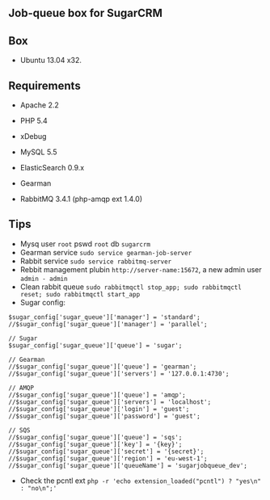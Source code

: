 ## Job-queue box for SugarCRM

## Box
* Ubuntu 13.04 x32.

## Requirements
* Apache 2.2
* PHP 5.4
* xDebug
* MySQL 5.5
* ElasticSearch 0.9.x

* Gearman
* RabbitMQ 3.4.1 (php-amqp ext 1.4.0)

## Tips
* Mysq user `root` pswd `root` db `sugarcrm` 
* Gearman service `sudo service gearman-job-server`
* Rabbit service `sudo service rabbitmq-server`
* Rebbit management plubin `http://server-name:15672`, a new admin user `admin - admin`
* Clean rabbit queue `sudo rabbitmqctl stop_app; sudo rabbitmqctl reset; sudo rabbitmqctl start_app`
* Sugar config:
```
$sugar_config['sugar_queue']['manager'] = 'standard';
//$sugar_config['sugar_queue']['manager'] = 'parallel';

// Sugar
$sugar_config['sugar_queue']['queue'] = 'sugar';

// Gearman
//$sugar_config['sugar_queue']['queue'] = 'gearman';
//$sugar_config['sugar_queue']['servers'] = '127.0.0.1:4730';

// AMQP
//$sugar_config['sugar_queue']['queue'] = 'amqp';
//$sugar_config['sugar_queue']['servers'] = 'localhost';
//$sugar_config['sugar_queue']['login'] = 'guest';
//$sugar_config['sugar_queue']['password'] = 'guest';

// SQS
//$sugar_config['sugar_queue']['queue'] = 'sqs';
//$sugar_config['sugar_queue']['key'] = '{key}';
//$sugar_config['sugar_queue']['secret'] = '{secret}';
//$sugar_config['sugar_queue']['region'] = 'eu-west-1';
//$sugar_config['sugar_queue']['queueName'] = 'sugarjobqueue_dev';
```
* Check the pcntl ext `php -r 'echo extension_loaded("pcntl") ? "yes\n" : "no\n";'`
